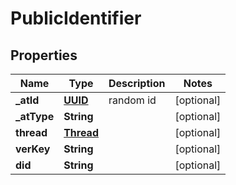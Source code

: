 # PublicIdentifier

## Properties
Name | Type | Description | Notes
------------ | ------------- | ------------- | -------------
**_atId** | [**UUID**](UUID.md) | random id |  [optional]
**_atType** | **String** |  |  [optional]
**thread** | [**Thread**](Thread.md) |  |  [optional]
**verKey** | **String** |  |  [optional]
**did** | **String** |  |  [optional]
